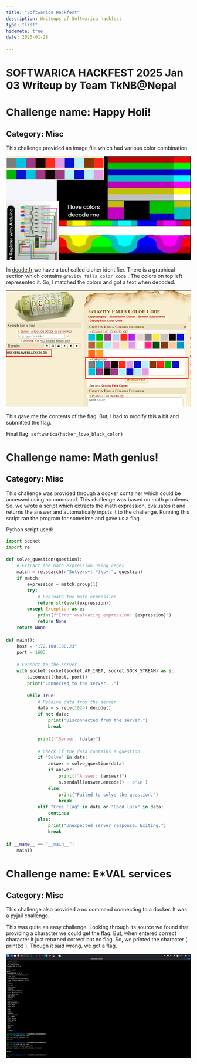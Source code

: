 ```yaml
---
title: "Softwarica Hackfest"
description: Writeups of Softwarica hackfest
type: "list"
hidemeta: true
date: 2025-01-28

---
```


# SOFTWARICA HACKFEST 2025 Jan 03 Writeup by Team TkNB@Nepal

# Challenge name: Happy Holi!

## Category: Misc

This challenge provided an image file which had various color combination.

![Green_Organic_Scrap_Collage_Desktop_Wallpaper.png](SOFTWARICA%20HACKFEST%202025%20Jan%2003%20Writeup%20by%20Team%20Tk%20170b62881f0980a795f1eb7fd344efb0/Green_Organic_Scrap_Collage_Desktop_Wallpaper.png)

In [dcode.fr](http://dcode.fr) we have a tool called cipher identifier. There is a graphical section which contains `gravity falls color code` . The colors on top left represented it. So, I matched the colors and got a text when decoded.

![image.png](SOFTWARICA%20HACKFEST%202025%20Jan%2003%20Writeup%20by%20Team%20Tk%20170b62881f0980a795f1eb7fd344efb0/image.png)

This gave me the contents of the flag. But, I had to modify this a bit and submitted the flag.

Final flag: `softwarica{hacker_love_black_color}`

# Challenge name: Math genius!

## Category: Misc

This challenge was provided through a docker container which could be accessed using nc command. This challenge was based on math problems. So, we wrote a script which extracts the math expression, evaluates it and returns the answer and automatically inputs it to the challenge. Running this script ran the program for sometime and gave us a flag.

Python script used:

```python
import socket
import re

def solve_question(question):
    # Extract the math expression using regex
    match = re.search(r"Solve\s+(.*)\s+:", question)
    if match:
        expression = match.group(1)
        try:
            # Evaluate the math expression
            return str(eval(expression))
        except Exception as e:
            print(f"Error evaluating expression: {expression}")
            return None
    return None

def main():
    host = "172.100.100.23"
    port = 1603

    # Connect to the server
    with socket.socket(socket.AF_INET, socket.SOCK_STREAM) as s:
        s.connect((host, port))
        print("Connected to the server...")

        while True:
            # Receive data from the server
            data = s.recv(1024).decode()
            if not data:
                print("Disconnected from the server.")
                break

            print(f"Server: {data}")

            # Check if the data contains a question
            if "Solve" in data:
                answer = solve_question(data)
                if answer:
                    print(f"Answer: {answer}")
                    s.sendall(answer.encode() + b'\n')
                else:
                    print("Failed to solve the question.")
                    break
            elif "Free Flag" in data or "Good luck" in data:
                continue
            else:
                print("Unexpected server response. Exiting.")
                break

if __name__ == "__main__":
    main()

```

# Challenge name: E*VAL services

## Category: Misc

This challenge also provided a nc command connecting to a docker. It was a pyjail challenge.

This was quite an easy challenge. Looking through its source we found that providing a character we could get the flag. But, when entered correct character it just returned correct but no flag. So, we printed the character ( print(x) ). Though it said wrong, we got a flag.

![Screenshot_2025-01-03_13_59_22.png](SOFTWARICA%20HACKFEST%202025%20Jan%2003%20Writeup%20by%20Team%20Tk%20170b62881f0980a795f1eb7fd344efb0/Screenshot_2025-01-03_13_59_22.png)

